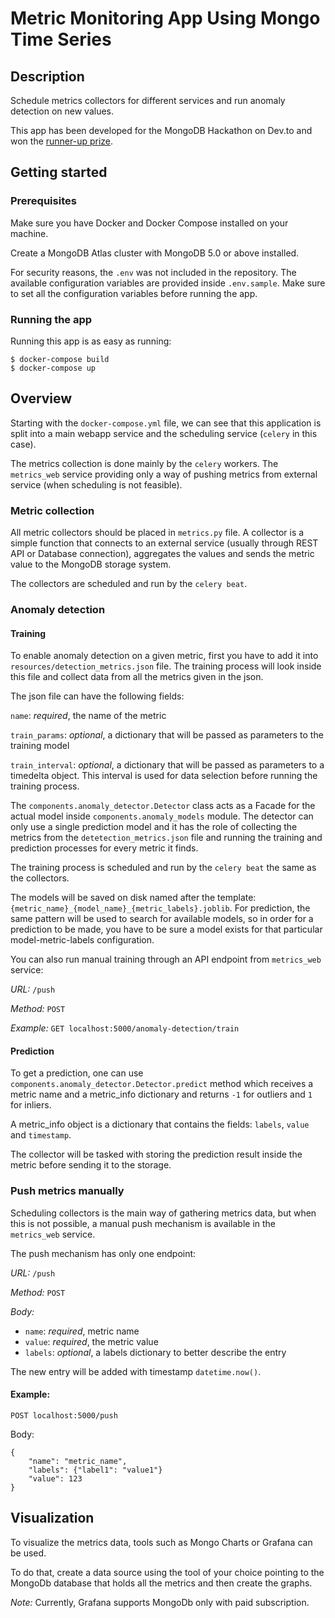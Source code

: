 # Metric Monitoring App Using Mongo Time Series

## Description

Schedule metrics collectors for different services and run anomaly detection on new values.

This app has been developed for the MongoDB Hackathon on Dev.to and won the [runner-up prize](https://dev.to/devteam/congrats-to-the-mongodb-atlas-hackathon-winners-4cc0).

## Getting started

### Prerequisites

Make sure you have Docker and Docker Compose installed on your machine.

Create a MongoDB Atlas cluster with MongoDB 5.0 or above installed.

For security reasons, the `.env` was not included in the repository. The available configuration variables are provided inside `.env.sample`. Make sure to set all the configuration variables before running the app.

### Running the app

Running this app is as easy as running:

```
$ docker-compose build
$ docker-compose up
```

## Overview

Starting with the `docker-compose.yml` file, we can see that this application is split into a main webapp service and the scheduling service (`celery` in this case).

The metrics collection is done mainly by the `celery` workers. The `metrics_web` service providing only a way of pushing metrics from external service (when scheduling is not feasible).

### Metric collection

All metric collectors should be placed in `metrics.py` file. A collector is a simple function that connects to an external service (usually through REST API or Database connection), aggregates the values and sends the metric value to the MongoDB storage system.

The collectors are scheduled and run by the `celery beat`.

### Anomaly detection

#### Training

To enable anomaly detection on a given metric, first you have to add it into `resources/detection_metrics.json` file. The training process will look inside this file and collect data from all the metrics given in the json.

The json file can have the following fields:

`name`: _required_, the name of the metric

`train_params`: _optional_, a dictionary that will be passed as parameters to the training model

`train_interval`: _optional_, a dictionary that will be passed as parameters to a timedelta object. This interval is used for data selection before running the training process.

The `components.anomaly_detector.Detector` class acts as a Facade for the actual model inside `components.anomaly_models` module. The detector can only use a single prediction model and it has the role of collecting the metrics from the `detetection_metrics.json` file and running the training and prediction processes for every metric it finds.

The training process is scheduled and run by the `celery beat` the same as the collectors.

The models will be saved on disk named after the template: `{metric_name}_{model_name}_{metric_labels}.joblib`. For prediction, the same pattern will be used to search for available models, so in order for a prediction to be made, you have to be sure a model exists for that particular model-metric-labels configuration.

You can also run manual training through an API endpoint from `metrics_web` service:

_URL:_ `/push`

_Method:_ `POST`

_Example:_ `GET localhost:5000/anomaly-detection/train`


#### Prediction

To get a prediction, one can use `components.anomaly_detector.Detector.predict` method which receives a metric name and a metric_info dictionary and returns `-1` for outliers and `1` for inliers.

A metric_info object is a dictionary that contains the fields: `labels`, `value` and `timestamp`.

The collector will be tasked with storing the prediction result inside the metric before sending it to the storage.

### Push metrics manually

Scheduling collectors is the main way of gathering metrics data, but when this is not possible, a manual push mechanism is available in the `metrics_web` service.

The push mechanism has only one endpoint:

_URL:_ `/push`

_Method:_ `POST`

_Body:_

- `name`: _required_, metric name
- `value`: _required_, the metric value
- `labels`: _optional_, a labels dictionary to better describe the entry

The new entry will be added with timestamp `datetime.now()`.

#### Example:

`POST localhost:5000/push`

Body:
```
{
    "name": "metric_name",
    "labels": {"label1": "value1"}
    "value": 123
}
```

## Visualization

To visualize the metrics data, tools such as Mongo Charts or Grafana can be used.

To do that, create a data source using the tool of your choice pointing to the MongoDb database that holds all the metrics and then create the graphs.

_Note:_ Currently, Grafana supports MongoDb only with paid subscription.
